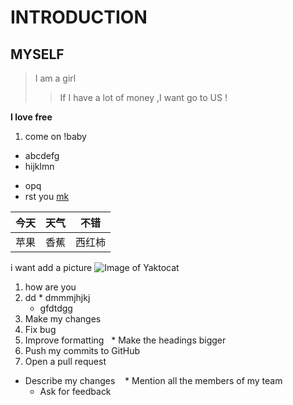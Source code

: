 # INTRODUCTION
## MYSELF
> I am a girl 
>> If I have a lot of money ,I want go to US !

**I love free**

1. come on !baby
* abcdefg
* hijklmn
- opq
- rst 
you
[mk](www.baidu.com)

今天|天气|不错
----|----|----
苹果|香蕉|西红柿

i want add a picture
![Image of Yaktocat](https://octodex.github.com/images/yaktocat.png)

1. how are you
  1. dd
    * dmmmjhjkj
      * gfdtdgg
1. Make my changes
  1. Fix bug
  2. Improve formatting
     * Make the headings bigger
2. Push my commits to GitHub
3. Open a pull request
  * Describe my changes
    * Mention all the members of my team
    * Ask for feedback

